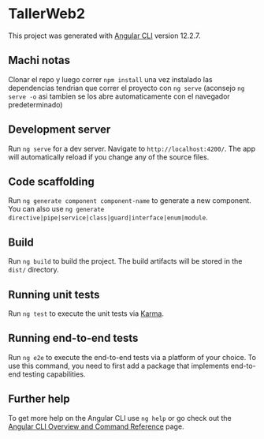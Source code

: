 # TallerWeb2

This project was generated with [Angular CLI](https://github.com/angular/angular-cli) version 12.2.7.

## Machi notas
Clonar el repo y luego correr `npm install` una vez instalado las dependencias tendrian que correr el proyecto con `ng serve` (aconsejo `ng serve -o` asi tambien se los abre automaticamente con el navegador predeterminado) 

## Development server

Run `ng serve` for a dev server. Navigate to `http://localhost:4200/`. The app will automatically reload if you change any of the source files.

## Code scaffolding

Run `ng generate component component-name` to generate a new component. You can also use `ng generate directive|pipe|service|class|guard|interface|enum|module`.

## Build

Run `ng build` to build the project. The build artifacts will be stored in the `dist/` directory.

## Running unit tests

Run `ng test` to execute the unit tests via [Karma](https://karma-runner.github.io).

## Running end-to-end tests

Run `ng e2e` to execute the end-to-end tests via a platform of your choice. To use this command, you need to first add a package that implements end-to-end testing capabilities.

## Further help

To get more help on the Angular CLI use `ng help` or go check out the [Angular CLI Overview and Command Reference](https://angular.io/cli) page.
